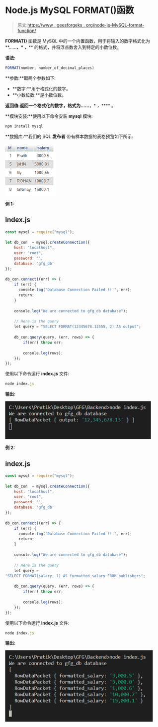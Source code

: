 # Node.js MySQL FORMAT()函数

> 原文:[https://www . geesforgeks . org/node-js-MySQL-format-function/](https://www.geeksforgeeks.org/node-js-mysql-format-function/)

**FORMAT()** 函数是 MySQL 中的一个内置函数，用于将输入的数字格式化为**……**、* *、***** 的格式，并将浮点数舍入到特定的小数位数。

**语法:**

```js
FORMAT(number, number_of_decimal_places)
```

**参数:**取两个参数如下:

*   **数字:**用于格式化的数字。
*   **小数位数:**是小数位数。

**返回值:**返回一个格式化的数字，格式为**……**，* *，***** 。

**模块安装:**使用以下命令安装 **mysql** 模块:

```js
npm install mysql
```

**数据库:**我们的 SQL **发布者** 带有样本数据的表格预览如下所示:

![](img/862e0dc0654aee673b376e8190bacaa5.png)

**例 1:**

## index.js

```js
const mysql = require("mysql");

let db_con  = mysql.createConnection({
    host: "localhost",
    user: "root",
    password: '',
    database: 'gfg_db'
});

db_con.connect((err) => {
    if (err) {
      console.log("Database Connection Failed !!!", err);
      return;
    }

    console.log("We are connected to gfg_db database");

    // Here is the query
    let query = "SELECT FORMAT(12345678.12555, 2) AS output";

    db_con.query(query, (err, rows) => {
        if(err) throw err;

        console.log(rows);
    });
});
```

使用以下命令运行 **index.js** 文件:

```js
node index.js
```

**输出:**

![](img/da213472266c2bda9238162a1fffeef9.png)

**例 2:**

## index.js

```js
const mysql = require("mysql");

let db_con  = mysql.createConnection({
    host: "localhost",
    user: "root",
    password: '',
    database: 'gfg_db'
});

db_con.connect((err) => {
    if (err) {
      console.log("Database Connection Failed !!!", err);
      return;
    }

    console.log("We are connected to gfg_db database");

    // Here is the query
    let query = 
"SELECT FORMAT(salary, 1) AS formatted_salary FROM publishers";

    db_con.query(query, (err, rows) => {
        if(err) throw err;

        console.log(rows);
    });
});
```

使用以下命令运行 **index.js** 文件:

```js
node index.js
```

**输出:**

![](img/e62db1a9dc223486b6ba16f0f24a0305.png)